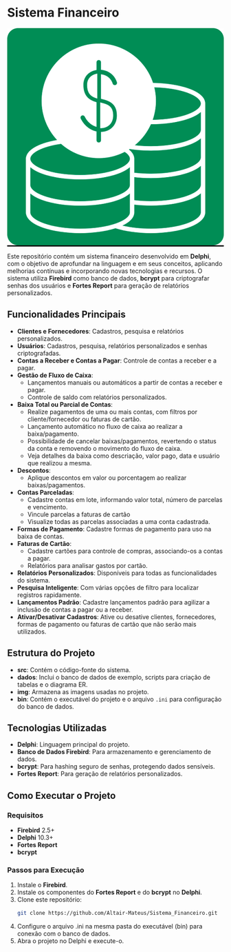# Sistema Financeiro

<div style="background-color: black; display: inline-block;">
  <img src="./img/img_logo.png" alt="Sistema Financeiro">
</div>

Este repositório contém um sistema financeiro desenvolvido em **Delphi**, com o objetivo de aprofundar na linguagem e em seus conceitos, aplicando melhorias contínuas e incorporando novas tecnologias e recursos. O sistema utiliza **Firebird** como banco de dados, **bcrypt** para criptografar senhas dos usuários e **Fortes Report** para geração de relatórios personalizados.

## Funcionalidades Principais

- **Clientes e Fornecedores**: Cadastros, pesquisa e relatórios personalizados.
- **Usuários**: Cadastros, pesquisa, relatórios personalizados e senhas criptografadas.
- **Contas a Receber e Contas a Pagar**: Controle de contas a receber e a pagar.
- **Gestão de Fluxo de Caixa**: 
  - Lançamentos manuais ou automáticos a partir de contas a receber e pagar.
  - Controle de saldo com relatórios personalizados.
- **Baixa Total ou Parcial de Contas**:
  - Realize pagamentos de uma ou mais contas, com filtros por cliente/fornecedor ou faturas de cartão.
  - Lançamento automático no fluxo de caixa ao realizar a baixa/pagamento.
  - Possibilidade de cancelar baixas/pagamentos, revertendo o status da conta e removendo o movimento do fluxo de caixa.
  - Veja detalhes da baixa como descriação, valor pago, data e usuário que realizou a mesma.
- **Descontos**: 
  - Aplique descontos em valor ou porcentagem ao realizar baixas/pagamentos.
- **Contas Parceladas**:
  - Cadastre contas em lote, informando valor total, número de parcelas e vencimento.
  - Vincule parcelas a faturas de cartão
  - Visualize todas as parcelas associadas a uma conta cadastrada.
- **Formas de Pagamento**: Cadastre formas de pagamento para uso na baixa de contas.
- **Faturas de Cartão**:
  - Cadastre cartões para controle de compras, associando-os a contas a pagar.
  - Relatórios para analisar gastos por cartão.
- **Relatórios Personalizados**: Disponíveis para todas as funcionalidades do sistema.
- **Pesquisa Inteligente**: Com várias opções de filtro para localizar registros rapidamente.
- **Lançamentos Padrão**: Cadastre lançamentos padrão para agilizar a inclusão de contas a pagar ou a receber.
- **Ativar/Desativar Cadastros**: Ative ou desative clientes, fornecedores, formas de pagamento ou faturas de cartão que não serão mais utilizados.

## Estrutura do Projeto

- **src**: Contém o código-fonte do sistema.
- **dados**: Inclui o banco de dados de exemplo, scripts para criação de tabelas e o diagrama ER.
- **img**: Armazena as imagens usadas no projeto.
- **bin**: Contém o executável do projeto e o arquivo `.ini` para configuração do banco de dados.

## Tecnologias Utilizadas

- **Delphi**: Linguagem principal do projeto.
- **Banco de Dados Firebird**: Para armazenamento e gerenciamento de dados.
- **bcrypt**: Para hashing seguro de senhas, protegendo dados sensíveis.
- **Fortes Report**: Para geração de relatórios personalizados.

## Como Executar o Projeto

### Requisitos

- **Firebird** 2.5+
- **Delphi** 10.3+
- **Fortes Report**
- **bcrypt**

### Passos para Execução

1. Instale o **Firebird**.
2. Instale os componentes do **Fortes Report** e do **bcrypt** no **Delphi**.
3. Clone este repositório:
   ```bash
   git clone https://github.com/Altair-Mateus/Sistema_Financeiro.git
4. Configure o arquivo .ini na mesma pasta do executável (bin) para conexão com o banco de dados.
5. Abra o projeto no Delphi e execute-o.